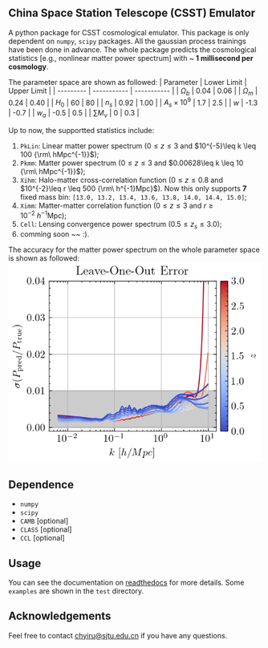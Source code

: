## China Space Station Telescope (CSST) Emulator

A python package for CSST cosmological emulator.
This package is only dependent on `numpy`, `scipy` packages.
All the gaussian process trainings have been done in advance.
The whole package predicts the cosmological statistics [e.g., nonlinear matter power spectrum] with ~ **1 millisecond per cosmology**.

The parameter space are shown as followed:
| Parameter | Lower Limit | Upper Limit |
| --------- | ----------- | ----------- |
| $\Omega_b$          | 0.04  | 0.06    |
| $\Omega_m$          | 0.24  | 0.40    |
| $H_0$               | 60    | 80      |
| $n_s$               | 0.92  | 1.00    |
| $A_s\times 10^{9}$  | 1.7   | 2.5     |
| $w$                 | -1.3  | -0.7    |
| $w_a$               | -0.5  | 0.5     |
| $\sum M_{\nu}$      | 0     | 0.3     |

Up to now, the supportted statistics include:
1. `PkLin`: Linear matter power spectrum ($0\leq z \leq3$ and $10^{-5}\leq k \leq 100 {\rm\  hMpc^{-1}}$);
2. `Pkmm`: Matter power spectrum ($0\leq z \leq3$ and $0.00628\leq k \leq 10 {\rm\  hMpc^{-1}}$);
3. `Xihm`: Halo-matter cross-correlation function ($0\leq z \leq0.8$ and $10^{-2}\leq r \leq 500 {\rm\ h^{-1}Mpc}$). Now this only supports **7** fixed mass bin: `[13.0, 13.2, 13.4, 13.6, 13.8, 14.0, 14.4, 15.0]`;
4. `Ximm`: Matter-matter correlation function ($0\leq z \leq3$ and $r \geq 10^{-2} {\  h^{-1}\mathrm{Mpc}}$);
5. `Cell`: Lensing convergence power spectrum ($0.5\leq z_s \leq3.0$);
6. comming soon ~~ :).

The accuracy for the matter power spectrum on the whole parameter space is shown as followed:
![The leave-one-out error of non-linear power spectrum.](./test/pic/LeaveOneOutError-Bk-myhalofit-N129.png)

## Dependence

- `numpy`
- `scipy`
- `CAMB`  [optional]
- `CLASS` [optional]
- `CCL`   [optional]

## Usage

You can see the documentation on [readthedocs](https://csst-emulator.readthedocs.io/en/latest) for more details.
Some `examples` are shown in the `test` directory.


## Acknowledgements
Feel free to contact <chyiru@sjtu.edu.cn> if you have any questions.  
